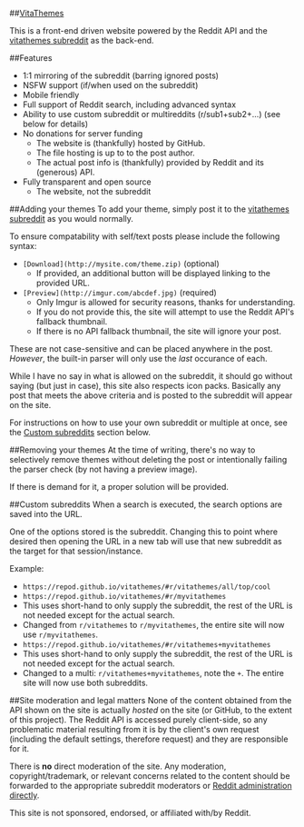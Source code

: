 ##[VitaThemes](//repod.github.io/vitathemes)

This is a front-end driven website powered by the Reddit API and the [vitathemes subreddit](//reddit.com/r/vitathemes) as the back-end.

##Features
 - 1:1 mirroring of the subreddit (barring ignored posts)
 - NSFW support (if/when used on the subreddit)
 - Mobile friendly
 - Full support of Reddit search, including advanced syntax
 - Ability to use custom subreddit or multireddits (r/sub1+sub2+...) (see below for details)
 - No donations for server funding
   - The website is (thankfully) hosted by GitHub.
   - The file hosting is up to to the post author.
   - The actual post info is (thankfully) provided by Reddit and its (generous) API.
 - Fully transparent and open source
   - The website, not the subreddit

##Adding your themes
To add your theme, simply post it to the [vitathemes subreddit](//reddit.com/r/vitathemes) as you would normally.

To ensure compatability with self/text posts please include the following syntax:
- `[Download](http://mysite.com/theme.zip)` (optional)
  - If provided, an additional button will be displayed linking to the provided URL.
- `[Preview](http://imgur.com/abcdef.jpg)` (required)
  - Only Imgur is allowed for security reasons, thanks for understanding.
  - If you do not provide this, the site will attempt to use the Reddit API's fallback thumbnail.
  - If there is no API fallback thumbnail, the site will ignore your post.

These are not case-sensitive and can be placed anywhere in the post.    
*However*, the built-in parser will only use the *last* occurance of each.

While I have no say in what is allowed on the subreddit, it should go without saying (but just in case), this site also respects icon packs. Basically any post that meets the above criteria and is posted to the subreddit will appear on the site.

For instructions on how to use your own subreddit or multiple at once, see the [Custom subreddits](#custom-subreddits) section below.

##Removing your themes
At the time of writing, there's no way to selectively remove themes without deleting the post or intentionally failing the parser check (by not having a preview image).

If there is demand for it, a proper solution will be provided.

##Custom subreddits
When a search is executed, the search options are saved into the URL.

One of the options stored is the subreddit. Changing this to point where desired then opening the URL in a new tab will use that new subreddit as the target for that session/instance.

Example:
 - `https://repod.github.io/vitathemes/#r/vitathemes/all/top/cool`
 - `https://repod.github.io/vitathemes/#r/myvitathemes`
  - This uses short-hand to only supply the subreddit, the rest of the URL is not needed except for the actual search.
  - Changed from `r/vitathemes` to `r/myvitathemes`, the entire site will now use `r/myvitathemes`.
 - `https://repod.github.io/vitathemes/#r/vitathemes+myvitathemes`
  - This uses short-hand to only supply the subreddit, the rest of the URL is not needed except for the actual search.
  - Changed to a multi: `r/vitathemes+myvitathemes`, note the `+`. The entire site will now use both subreddits.

##Site moderation and legal matters
None of the content obtained from the API shown on the site is actually *hosted* on the site (or GitHub, to the extent of this project). The Reddit API is accessed purely client-side, so any problematic material resulting from it is by the client's own request (including the default settings, therefore request) and they are responsible for it.

There is **no** direct moderation of the site. Any moderation, copyright/trademark, or relevant concerns related to the content should be forwarded to the appropriate subreddit moderators or [Reddit administration directly](//www.reddit.com/contact/).

This site is not sponsored, endorsed, or affiliated with/by Reddit.
